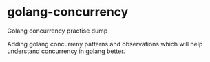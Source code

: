 # golang-concurrency
Golang concurrency practise dump

Adding golang concurreny patterns and observations which will help understand concurrency in golang better.
